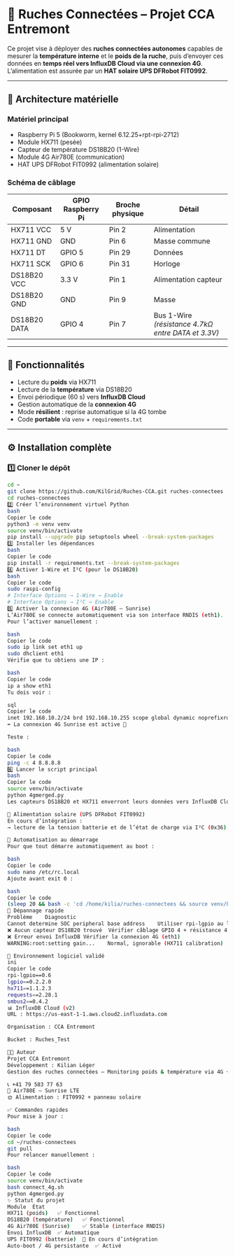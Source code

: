 # 🐝 Ruches Connectées – Projet CCA Entremont

Ce projet vise à déployer des **ruches connectées autonomes** capables de mesurer la **température interne** et le **poids de la ruche**, puis d’envoyer ces données en **temps réel vers InfluxDB Cloud via une connexion 4G**.  
L’alimentation est assurée par un **HAT solaire UPS DFRobot FIT0992**.

---

## 🧩 Architecture matérielle

### Matériel principal
- Raspberry Pi 5 (Bookworm, kernel 6.12.25+rpt-rpi-2712)
- Module HX711 (pesée)
- Capteur de température DS18B20 (1-Wire)
- Module 4G Air780E (communication)
- HAT UPS DFRobot FIT0992 (alimentation solaire)

### Schéma de câblage

| Composant     | GPIO Raspberry Pi | Broche physique | Détail |
|----------------|-------------------|------------------|--------|
| HX711 VCC      | 5 V               | Pin 2            | Alimentation |
| HX711 GND      | GND               | Pin 6            | Masse commune |
| HX711 DT       | GPIO 5            | Pin 29           | Données |
| HX711 SCK      | GPIO 6            | Pin 31           | Horloge |
| DS18B20 VCC    | 3.3 V             | Pin 1            | Alimentation capteur |
| DS18B20 GND    | GND               | Pin 9            | Masse |
| DS18B20 DATA   | GPIO 4            | Pin 7            | Bus 1-Wire *(résistance 4.7kΩ entre DATA et 3.3V)* |

---

## 🧠 Fonctionnalités

- Lecture du **poids** via HX711  
- Lecture de la **température** via DS18B20  
- Envoi périodique (60 s) vers **InfluxDB Cloud**  
- Gestion automatique de la **connexion 4G**  
- Mode **résilient** : reprise automatique si la 4G tombe  
- Code **portable** via `venv` + `requirements.txt`

---

## ⚙️ Installation complète

### 1️⃣ Cloner le dépôt
```bash
cd ~
git clone https://github.com/KilGrid/Ruches-CCA.git ruches-connectees
cd ruches-connectees
2️⃣ Créer l’environnement virtuel Python
bash
Copier le code
python3 -m venv venv
source venv/bin/activate
pip install --upgrade pip setuptools wheel --break-system-packages
3️⃣ Installer les dépendances
bash
Copier le code
pip install -r requirements.txt --break-system-packages
4️⃣ Activer 1-Wire et I²C (pour le DS18B20)
bash
Copier le code
sudo raspi-config
# Interface Options → 1-Wire → Enable
# Interface Options → I²C → Enable
5️⃣ Activer la connexion 4G (Air780E – Sunrise)
L’Air780E se connecte automatiquement via son interface RNDIS (eth1).
Pour l’activer manuellement :

bash
Copier le code
sudo ip link set eth1 up
sudo dhclient eth1
Vérifie que tu obtiens une IP :

bash
Copier le code
ip a show eth1
Tu dois voir :

sql
Copier le code
inet 192.168.10.2/24 brd 192.168.10.255 scope global dynamic noprefixroute eth1
➡️ La connexion 4G Sunrise est active 🎉

Teste :

bash
Copier le code
ping -c 4 8.8.8.8
6️⃣ Lancer le script principal
bash
Copier le code
source venv/bin/activate
python 4gmerged.py
Les capteurs DS18B20 et HX711 enverront leurs données vers InfluxDB Cloud.

🪫 Alimentation solaire (UPS DFRobot FIT0992)
En cours d’intégration :
→ lecture de la tension batterie et de l’état de charge via I²C (0x36).

🔁 Automatisation au démarrage
Pour que tout démarre automatiquement au boot :

bash
Copier le code
sudo nano /etc/rc.local
Ajoute avant exit 0 :

bash
Copier le code
(sleep 20 && bash -c 'cd /home/kilia/ruches-connectees && source venv/bin/activate && bash connect_4g.sh && python 4gmerged.py >> /var/log/ruches.log 2>&1') &
🧪 Dépannage rapide
Problème	Diagnostic
Cannot determine SOC peripheral base address	Utiliser rpi-lgpio au lieu de RPi.GPIO
❌ Aucun capteur DS18B20 trouvé	Vérifier câblage GPIO 4 + résistance 4.7kΩ
❌ Erreur envoi InfluxDB	Vérifier la connexion 4G (eth1)
WARNING:root:setting gain...	Normal, ignorable (HX711 calibration)

🧰 Environnement logiciel validé
ini
Copier le code
rpi-lgpio==0.6
lgpio==0.2.2.0
hx711==1.1.2.3
requests==2.28.1
smbus2==0.4.2
📊 InfluxDB Cloud (v2)
URL : https://us-east-1-1.aws.cloud2.influxdata.com

Organisation : CCA Entremont

Bucket : Ruches_Test

🧑‍💻 Auteur
Projet CCA Entremont
Développement : Kilian Léger
Gestion des ruches connectées – Monitoring poids & température via 4G + solaire.

📞 +41 79 583 77 63
📡 Air780E – Sunrise LTE
🌞 Alimentation : FIT0992 + panneau solaire

✅ Commandes rapides
Pour mise à jour :

bash
Copier le code
cd ~/ruches-connectees
git pull
Pour relancer manuellement :

bash
Copier le code
source venv/bin/activate
bash connect_4g.sh
python 4gmerged.py
✨ Statut du projet
Module	État
HX711 (poids)	✅ Fonctionnel
DS18B20 (température)	✅ Fonctionnel
4G Air780E (Sunrise)	✅ Stable (interface RNDIS)
Envoi InfluxDB	✅ Automatique
UPS FIT0992 (batterie)	🔧 En cours d’intégration
Auto-boot / 4G persistante	✅ Activé
